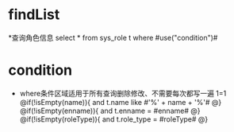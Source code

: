 findList
===
*查询角色信息
select * from sys_role t where #use("condition")#

condition
===
* where条件区域适用于所有查询删除修改、不需要每次都写一遍
1=1
@if(!isEmpty(name)){
    and t.name like #'%' + name + '%'#
@}
@if(!isEmpty(enname)){
    and t.enname = #enname#
@}
@if(!isEmpty(roleType)){
    and t.role_type = #roleType#
@}
